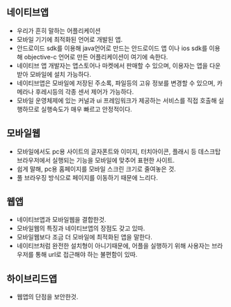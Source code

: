 ## 네이티브앱
- 우리가 흔히 말하는 어플리케이션
- 모바일 기기에 최적화된 언어로 개발된 앱. 
- 안드로이드 sdk를 이용해 java언어로 만드는 안드로이드 앱 이나 ios sdk를 이용해 objective-c 언어로 만든 어플리케이션이 여기에 속한다. 
- 네이티브 앱 개발자는 앱스토어나 마켓에서 판매할 수 있으며, 이용자는 앱을 다운받아 모바일에 설치 가능하다. 
- 네이티브앱은 모바일에 저장된 주소록, 파일등의 고유 정보를 변경할 수 있으며, 카메라나 후레시등의 각종 센서 제어가 가능하다. 
- 모바일 운영체제에 있는 커널과 ui 프레임워크가 제공하는 서비스를 직접 호출해 실행하므로 실행속도가 매우 빠르고 안정적이다. 

## 모바일웹
- 모바일에서도 pc용 사이트의 글자폰트와 이미지, 터치아이콘, 플래시 등 데스크탑 브라우저에서 실행되는 기능을 모바일에 맞추어 표현한 사이트. 
- 쉽게 말해, pc용 홈페이지를 모바일 스크린 크기로 줄여놓은 것. 
- 풀 브라우징 방식으로 페이지를 이동하기 때문에 느리다. 

## 웹앱
- 네이티브앱과 모바일웹을 결합한것.
- 모바일웹의 특징과 네이티브앱의 장점도 갖고 있따. 
- 모바일웹보다 조금 더 모바일에 최적화된 앱을 말한다. 
- 네이티브처럼 완전한 설치형이 아니기때문에, 어플을 실행하기 위해 사용자는 브라우저를 통해 url로 접근해야 하는 불편함이 있따. 

## 하이브리드앱
- 웹앱의 단점을 보안한것. 

